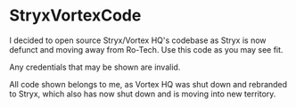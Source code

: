 # StryxVortexCode
I decided to open source Stryx/Vortex HQ's codebase as Stryx is now defunct and moving away from Ro-Tech. Use this code as you may see fit.

Any credentials that may be shown are invalid.

All code shown belongs to me, as Vortex HQ was shut down and rebranded to Stryx, which also has now shut down and is moving into new territory. 
